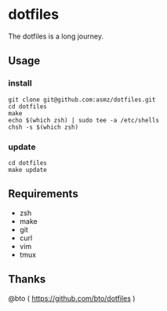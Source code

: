 # dotfiles

The dotfiles is a long journey.

## Usage

### install

```
git clone git@github.com:asmz/dotfiles.git
cd dotfiles
make
echo $(which zsh) | sudo tee -a /etc/shells
chsh -s $(which zsh)
```

### update

```
cd dotfiles
make update
```

## Requirements
* zsh
* make
* git
* curl
* vim
* tmux

## Thanks

@bto ( https://github.com/bto/dotfiles )
